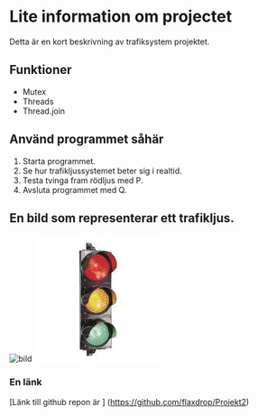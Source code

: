 
# Lite information om projectet

Detta är en kort beskrivning av trafiksystem projektet.

## Funktioner

- Mutex
- Threads
 - Thread.join


## Använd programmet såhär

1. Starta programmet.
2. Se hur trafikljussystemet beter sig i realtid.
3. Testa tvinga fram rödljus med P.
4. Avsluta programmet med Q.


## En bild som representerar ett trafikljus.


![bild](c:\Chas\SUVX24\kurs3\workshop6\trafikljus.webp)
![bild](images/trafikljus.webp)

### En länk

[Länk till github repon är ] (https://github.com/flaxdrop/Projekt2)